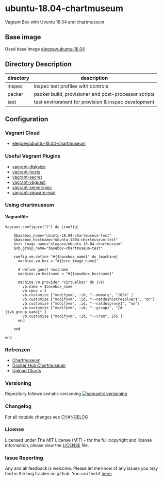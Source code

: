 # ubuntu-18.04-chartmuseum

Vagrant Box with Ubuntu 18.04 and chartmuseum

## Base image

Used base image [elegoev/ubuntu-18.04](https://app.vagrantup.com/elegoev/boxes/ubuntu-18.04)

## Directory Description

| directory | description                                          |
|-----------|------------------------------------------------------|
| inspec    | inspec test profiles with controls                   |
| packer    | packer build, provisioner and post-processor scripts |
| test      | test environment for provision & inspec development  |

## Configuration

### Vagrant Cloud

- [elegoev/ubuntu-18.04-chartmuseum](https://app.vagrantup.com/elegoev/boxes/ubuntu-18.04-chartmuseum)

### Useful Vagrant Plugins

- [vagrant-disksize](https://github.com/sprotheroe/vagrant-disksize)
- [vagrant-hosts](https://github.com/oscar-stack/vagrant-hosts)
- [vagrant-secret](https://github.com/tcnksm/vagrant-secret)
- [vagrant-vbguest](https://github.com/dotless-de/vagrant-vbguest)
- [vagrant-serverspec](https://github.com/vvchik/vagrant-serverspec)
- [vagrant-vmware-esxi](https://github.com/josenk/vagrant-vmware-esxi)

### Using chartmuseum

#### Vagrantfile

    Vagrant.configure("2") do |config|

        $basebox_name="ubuntu-18.04-chartmuseum-test"
        $basebox_hostname="ubuntu-1804-chartmuseum-test"
        $src_image_name="elegoev/ubuntu-18.04-chartmuseum"
        $vb_group_name="basebox-chartmuseum-test"

        config.vm.define "#{$basebox_name}" do |machine|
          machine.vm.box = "#{$src_image_name}"
    
          # define guest hostname
          machine.vm.hostname = "#{$basebox_hostname}"

          machine.vm.provider "virtualbox" do |vb|
            vb.name = $basebox_name
            vb.cpus = 1
            vb.customize ["modifyvm", :id, "--memory", "1024" ]
            vb.customize ["modifyvm", :id, "--natdnshostresolver1", "on"]
            vb.customize ["modifyvm", :id, "--natdnsproxy1", "on"]
            vb.customize ["modifyvm", :id, "--groups", "/#{$vb_group_name}" ]
            vb.customize ["modifyvm", :id, "--vram", 256 ]
          end

        end   

    end

### Refrenzen

- [Chartmuseum](https://chartmuseum.com/)
- [Docker Hub Chartmuseum](https://hub.docker.com/u/chartmuseum)
- [Upload Charts](https://chartmuseum.com/docs/#uploading-a-chart-package)

### Versioning

Repository follows sematic versioning  [![semantic versioning](https://img.shields.io/badge/semver-2.0.0-green.svg)](http://semver.org)

### Changelog

For all notable changes see [CHANGELOG](https://github.com/elegoev/basebox-ubuntu-18.04-chartmuseum/blob/master/CHANGELOG.md)

### License

Licensed under The MIT License (MIT) - for the full copyright and license information, please view the [LICENSE](https://github.com/elegoev/basebox-ubuntu-18.04-chartmuseum/blob/master/LICENSE) file.

### Issue Reporting

Any and all feedback is welcome.  Please let me know of any issues you may find in the bug tracker on github. You can find it [here.](https://github.com/elegoev/basebox-ubuntu-18.04-chartmuseum/issues)
